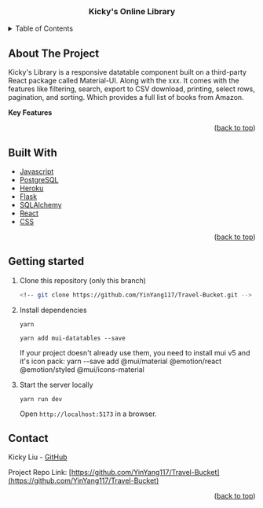 <div id="top"></div>

<!-- PROJECT LOGO -->
<br />
<div align="center">
<h3 align="center">Kicky's Online Library</h3>
</div>


<!-- TABLE OF CONTENTS -->
<details>
  <summary>Table of Contents</summary>
  <ol>
    <li>
      <a href="#about-the-project">About The Project</a>
      <ul>
        <li><a href="#key-features">Key Features</a></li>
      </ul>
    </li>
    <li><a href="#build-with">Built With</a></li>
    <li><a href="#usage">Usage</a></li>
    <li><a href="#contact">Contact</a></li>
  </ol>
</details>



<!-- ABOUT THE PROJECT -->
## About The Project

Kicky's Library is a responsive datatable component built on a third-party React package called Material-UI. Along with the xxx.
It comes with the features like filtering, search, export to CSV download, printing, select rows, pagination, and sorting. Which provides a full list of books from Amazon.

 <!-- <img src="react-app/public/static/mainpage.png" width=auto height=auto> -->


**Key Features**
<!-- * Create new users and have user login with authorization
* Post, edit, and delete trips and events whith the trip that login users own
* Share the trip with other users
* Post, and delete notes within the trip -->


<p align="right">(<a href="#top">back to top</a>)</p>


<!-- BUILT WITH -->
## Built With

* [Javascript](https://www.javascript.com)
* [PostgreSQL](https://www.postgresql.org/docs/)
* [Heroku](https://www.heroku.com)
* [Flask](https://flask.palletsprojects.com/en/2.1.x/)
* [SQLAlchemy](https://www.sqlalchemy.org/)
* [React](https://reactjs.org/)
* [CSS](https://developer.mozilla.org/en-US/docs/Web/CSS)





<p align="right">(<a href="#top">back to top</a>)</p>



<!-- USAGE EXAMPLES
## Usage

* Users can signup and login to use Travel Bucket, and can login as a demo user to experience the website quickly.

 <img src="react-app/public/static/signin.png" width=auto height=auto>



* Once logged in, the user is directed to the main trip page, where logged-in users can view a list of trips the user owns based on time created.

 <img src="react-app/public/static/trippage.png" width=auto height=auto>


* Logged in users can create a new trip. It can also be edited and deleted.

 <img src="react-app/public/static/addtrip.png" width=auto height=auto>


* Logged in user can click into any individual trip, to see all created events based on the iternary, notes for the entire trip, as well as other invited user.

 <img src="react-app/public/static/indipage.png" width=auto height=auto>


* Same as creating a trip, logged in users can also create a new event, as well as to edit and delete.

 <img src="react-app/public/static/addevent.png" width=auto height=auto>


* And to create and delete note.

 <img src="react-app/public/static/addnote.png" width=auto height=auto>


* Users can invite other users into the trip.

<img src="react-app/public/static/adduser.png" width=auto height=auto>


* Users can click into user's profile page to view their information.

<img src="react-app/public/static/demouser.png" width=auto height=auto>







<p align="right">(<a href="#top">back to top</a>)</p> -->



## Getting started
1. Clone this repository (only this branch)

   ```bash
   <!-- git clone https://github.com/YinYang117/Travel-Bucket.git -->
   ```

2. Install dependencies


    ```shell
    yarn
    ```

    ```
    yarn add mui-datatables --save
    ```

    If your project doesn't already use them, you need to install mui v5 and it's icon pack:
    yarn --save add @mui/material @emotion/react @emotion/styled @mui/icons-material


3. Start the server locally

    ```shell
    yarn run dev
    ```

    Open `http://localhost:5173` in a browser.




<!-- CONTACT -->
## Contact


Kicky Liu - [GitHub](https://github.com/kickylau)

Project Repo Link: [https://github.com/YinYang117/Travel-Bucket](https://github.com/YinYang117/Travel-Bucket)


<p align="right">(<a href="#top">back to top</a>)</p>
